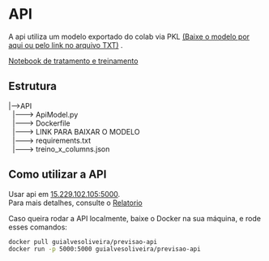 # API

A api utiliza um modelo exportado do colab via PKL <a href="https://edufecap-my.sharepoint.com/:u:/g/personal/guilherme_oliveira10_edu_fecap_br/EbT2tdZuGe1BkJPNCd5803UBWhUxvXX9ZvwZZT-6hzss3A?e=FjIa8t)" target="_blank">(Baixe o modelo por aqui ou pelo link no arquivo TXT)</a> . 

<a href="https://github.com/2025-1-NCC5/Projeto1/blob/main/documentos/Entrega%203/Inteligencia%20Artificial%20e%20Machine%20Learning/Notebooks/MLNotebookCompleto.ipynb">Notebook de tratamento e treinamento</a> 




## Estrutura

|-->API <br>
&nbsp;&nbsp;|---> ApiModel.py <br>
&nbsp;&nbsp;|---> Dockerfile <br>
&nbsp;&nbsp;|---> LINK PARA BAIXAR O MODELO<br> 
&nbsp;&nbsp;|---> requirements.txt<br>
&nbsp;&nbsp;|---> treino_x_columns.json<br>


## Como utilizar a API

Usar api em <a href="http://15.229.102.105:5000/">15.229.102.105:5000</a>. <br>
Para mais detalhes, consulte o <a href="https://github.com/2025-1-NCC5/Projeto1/blob/main/documentos/Entrega%203/Inteligencia%20Artificial%20e%20Machine%20Learning/Relat%C3%B3rio%20de%20Implanta%C3%A7%C3%A3o%20do%20Modelo%20Preditivo%20com%20API%20Flask%20e%20Docker.pdf">Relatorio</a>

Caso queira rodar a API localmente, baixe o Docker na sua máquina, e rode esses comandos:
```bash
docker pull guialvesoliveira/previsao-api
docker run -p 5000:5000 guialvesoliveira/previsao-api


